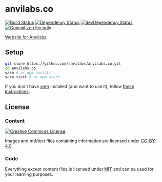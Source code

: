 # anvilabs.co

[![Build Status](https://img.shields.io/travis/anvilabs/anvilabs.co.svg)](https://travis-ci.org/anvilabs/anvilabs.co)
[![Dependency Status](https://img.shields.io/david/anvilabs/anvilabs.co.svg)](https://david-dm.org/anvilabs/anvilabs.co)
[![devDependency Status](https://img.shields.io/david/dev/anvilabs/anvilabs.co.svg)](https://david-dm.org/anvilabs/anvilabs.co?type=dev)
[![Commitizen Friendly](https://img.shields.io/badge/commitizen-friendly-brightgreen.svg)](http://commitizen.github.io/cz-cli)

[Website for Anvilabs](https://anvilabs.co).

## Setup

```bash
git clone https://github.com/anvilabs/anvilabs.co.git
cd anvilabs.co
yarn # or npm install
yarn start # or npm start
```

If you don't have *[yarn](https://yarnpkg.com/)* installed (and want to use it), follow [these instructions](https://yarnpkg.com/en/docs/install).

## License

### Content

[![Creative Commons License](https://i.creativecommons.org/l/by/4.0/88x31.png)](http://creativecommons.org/licenses/by/4.0/)

Images and md/text files containing information are licensed under [CC-BY-4.0](http://creativecommons.org/licenses/by/4.0/).

### Code

Everything except content files is licensed under [MIT](https://opensource.org/licenses/MIT) and can be used for your learning purposes.
